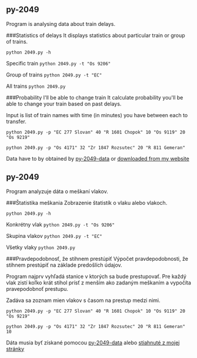 ## py-2049
Program is analysing data about train delays.

###Statistics of delays
It displays statistics about particular train or group of trains.

```python 2049.py -h```

Specific train
```python 2049.py -t "Os 9206"```

Group of trains
```python 2049.py -t "EC"```

All trains
```python 2049.py```

###Probability I'll be able to change train
It calculate probability you'll be able to change your train based on past delays.

Input is list of train names with time (in minutes) you have between each to transfer.

```python 2049.py -p "EC 277 Slovan" 40 "R 1601 Chopok" 10 "Os 9119" 20 "Os 9219"```

```python 2049.py -p "Os 4171" 32 "Zr 1847 Rozsutec" 20 "R 811 Gemeran"```

Data have to by obtained by [py-2049-data](https://github.com/Linzee/py-2049-data) or [downloaded from my website](http://ienze.me/media/delays.json)

## py-2049
Program analyzuje dáta o meškaní vlakov.

###Štatistika meškania
Zobrazenie štatistík o vlaku alebo vlakoch.

```python 2049.py -h```

Konkrétny vlak
```python 2049.py -t "Os 9206"```

Skupina vlakov
```python 2049.py -t "EC"```

Všetky vlaky
```python 2049.py```

###Pravdepodobnosť, že stihnem prestúpiť
Výpočet pravdepodobnosti, že stihnem prestúpiť na základe predošlích údajov.

Program najprv vyhľadá stanice v ktorých sa bude prestupovať. Pre každý vlak zistí koľko krát stihol prísť z menším ako zadaným meškaním a vypočíta pravepodobnoť prestupu.

Zadáva sa zoznam mien vlakov s časom na prestup medzi nimi.

```python 2049.py -p "EC 277 Slovan" 40 "R 1601 Chopok" 10 "Os 9119" 20 "Os 9219"```

```python 2049.py -p "Os 4171" 32 "Zr 1847 Rozsutec" 20 "R 811 Gemeran" 10```

Dáta musia byť získané pomocou [py-2049-data](https://github.com/Linzee/py-2049-data) alebo [stiahnuté z mojej stránky](http://ienze.me/media/delays.json)